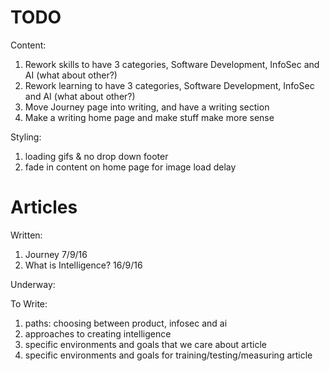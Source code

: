# TODO

Content:

1. Rework skills to have 3 categories, Software Development, InfoSec and AI (what about other?)
1. Rework learning to have 3 categories, Software Development, InfoSec and AI (what about other?)
1. Move Journey page into writing, and have a writing section
1. Make a writing home page and make stuff make more sense

Styling:

1. loading gifs & no drop down footer
1. fade in content on home page for image load delay

# Articles

Written:

1. Journey 7/9/16
1. What is Intelligence? 16/9/16

Underway:

To Write:

1. paths: choosing between product, infosec and ai
1. approaches to creating intelligence
1. specific environments and goals that we care about article
1. specific environments and goals for training/testing/measuring article
